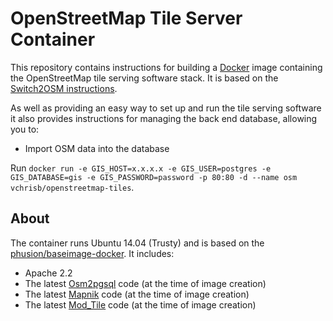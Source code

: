 # OpenStreetMap Tile Server Container

This repository contains instructions for building a
[Docker](https://www.docker.io/) image containing the OpenStreetMap tile
serving software stack.  It is based on the
[Switch2OSM instructions](https://switch2osm.org/manually-building-a-tile-server-16-04-2-lts/).

As well as providing an easy way to set up and run the tile serving software it
also provides instructions for managing the back end database, allowing you to:

* Import OSM data into the database


Run `docker run -e GIS_HOST=x.x.x.x -e GIS_USER=postgres -e GIS_DATABASE=gis -e GIS_PASSWORD=password -p 80:80 -d --name osm vchrisb/openstreetmap-tiles`.

## About

The container runs Ubuntu 14.04 (Trusty) and is based on the
[phusion/baseimage-docker](https://github.com/phusion/baseimage-docker).  It
includes:

* Apache 2.2
* The latest [Osm2pgsql](http://wiki.openstreetmap.org/wiki/Osm2pgsql) code (at
  the time of image creation)
* The latest [Mapnik](http://mapnik.org/) code (at the time of image creation)
* The latest [Mod_Tile](http://wiki.openstreetmap.org/wiki/Mod_tile) code (at
  the time of image creation)
